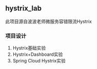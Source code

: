 ## hystrix_lab
此项目源自波波老师微服务容错限流Hystrix

### 项目设计
1. Hystrix基础实验
2. Hystrix+Dashboard实验
3. Spring Cloud Hystrix实验
